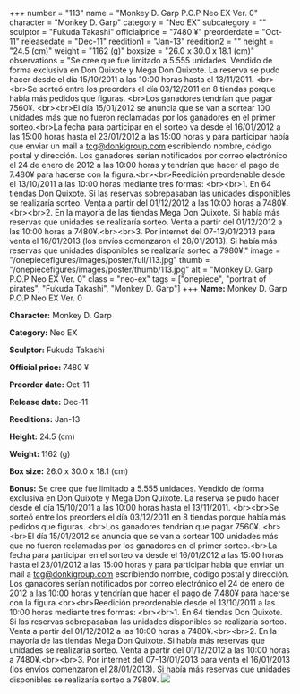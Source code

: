 +++
number = "113"
name = "Monkey D. Garp P.O.P Neo EX Ver. 0"
character = "Monkey D. Garp"
category = "Neo EX"
subcategory = ""
sculptor = "Fukuda Takashi"
officialprice = "7480 ¥"
preorderdate = "Oct-11"
releasedate = "Dec-11"
reedition1 = "Jan-13"
reedition2 = ""
height = "24.5 (cm)"
weight = "1162 (g)"
boxsize = "26.0 x 30.0 x 18.1 (cm)"
observations = "Se cree que fue limitado a 5.555 unidades. Vendido de forma exclusiva en Don Quixote y Mega Don Quixote. La reserva se pudo hacer desde el día 15/10/2011 a las 10:00 horas hasta el 13/11/2011. &lt;br&gt;&lt;br&gt;Se sorteó entre los preorders el día 03/12/2011 en 8 tiendas porque había más pedidos que figuras. &lt;br&gt;Los ganadores tendrían que pagar 7560¥. &lt;br&gt;&lt;br&gt;El día 15/01/2012 se anuncia que se van a sortear 100 unidades más que no fueron reclamadas por los ganadores en el primer sorteo.&lt;br&gt;La fecha para participar en el sorteo va desde el 16/01/2012 a las 15:00 horas hasta el 23/01/2012 a las 15:00 horas y para participar había que enviar un mail a tcg@donkigroup.com escribiendo nombre, código postal y dirección. Los ganadores serían notificados por correo electrónico el 24 de enero de 2012 a las 10:00 horas y tendrían que hacer el pago de 7.480¥ para hacerse con la figura.&lt;br&gt;&lt;br&gt;Reedición preordenable desde el 13/10/2011 a las 10:00 horas mediante tres formas: &lt;br&gt;&lt;br&gt;1. En 64 tiendas Don Quixote. Si las reservas sobrepasaban las unidades disponibles se realizaría sorteo. Venta a partir del 01/12/2012 a las 10:00 horas a 7480¥.&lt;br&gt;&lt;br&gt;2. En la mayoría de las tiendas Mega Don Quixote. Si había más reservas que unidades se realizaría sorteo. Venta a partir del 01/12/2012 a las 10:00 horas a 7480¥.&lt;br&gt;&lt;br&gt;3. Por internet del 07-13/01/2013 para venta el 16/01/2013 (los envíos comenzaron el 28/01/2013). Si había más reservas que unidades disponibles se realizaría sorteo a 7980¥."
image = "/onepiecefigures/images/poster/full/113.jpg"
thumb = "/onepiecefigures/images/poster/thumb/113.jpg"
alt = "Monkey D. Garp P.O.P Neo EX Ver. 0"
class = "neo-ex"
tags = ["onepiece", "portrait of pirates", "Fukuda Takashi", "Monkey D. Garp"]
+++
**Name:** Monkey D. Garp P.O.P Neo EX Ver. 0

**Character:** Monkey D. Garp

**Category:** Neo EX 

**Sculptor:** Fukuda Takashi

**Official price:** 7480 ¥

**Preorder date:** Oct-11

**Release date:** Dec-11

**Reeditions:** Jan-13

**Height:** 24.5 (cm)

**Weight:** 1162 (g)

**Box size:** 26.0 x 30.0 x 18.1 (cm)

**Bonus:** Se cree que fue limitado a 5.555 unidades. Vendido de forma exclusiva en Don Quixote y Mega Don Quixote. La reserva se pudo hacer desde el día 15/10/2011 a las 10:00 horas hasta el 13/11/2011. &lt;br&gt;&lt;br&gt;Se sorteó entre los preorders el día 03/12/2011 en 8 tiendas porque había más pedidos que figuras. &lt;br&gt;Los ganadores tendrían que pagar 7560¥. &lt;br&gt;&lt;br&gt;El día 15/01/2012 se anuncia que se van a sortear 100 unidades más que no fueron reclamadas por los ganadores en el primer sorteo.&lt;br&gt;La fecha para participar en el sorteo va desde el 16/01/2012 a las 15:00 horas hasta el 23/01/2012 a las 15:00 horas y para participar había que enviar un mail a tcg@donkigroup.com escribiendo nombre, código postal y dirección. Los ganadores serían notificados por correo electrónico el 24 de enero de 2012 a las 10:00 horas y tendrían que hacer el pago de 7.480¥ para hacerse con la figura.&lt;br&gt;&lt;br&gt;Reedición preordenable desde el 13/10/2011 a las 10:00 horas mediante tres formas: &lt;br&gt;&lt;br&gt;1. En 64 tiendas Don Quixote. Si las reservas sobrepasaban las unidades disponibles se realizaría sorteo. Venta a partir del 01/12/2012 a las 10:00 horas a 7480¥.&lt;br&gt;&lt;br&gt;2. En la mayoría de las tiendas Mega Don Quixote. Si había más reservas que unidades se realizaría sorteo. Venta a partir del 01/12/2012 a las 10:00 horas a 7480¥.&lt;br&gt;&lt;br&gt;3. Por internet del 07-13/01/2013 para venta el 16/01/2013 (los envíos comenzaron el 28/01/2013). Si había más reservas que unidades disponibles se realizaría sorteo a 7980¥.
<img src="/onepiecefigures/images/poster/thumb/113.jpg">